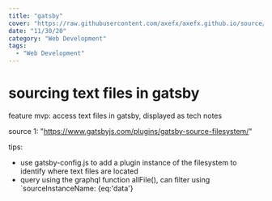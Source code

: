 ```yaml
---
title: "gatsby"
cover: "https://raw.githubusercontent.com/axefx/axefx.github.io/source/content/sample-posts/03–06-2020-Property-Values-Analysis/average-totalvalues.png"
date: "11/30/20"
category: "Web Development"
tags:
  - "Web Development"
---
```


# sourcing text files in gatsby

feature mvp: access text files in gatsby, displayed as tech notes

source 1: "https://www.gatsbyjs.com/plugins/gatsby-source-filesystem/"

tips:
- use gatsby-config.js to add a plugin instance of the filesystem to identify where text files are located
- query using the graphql function allFile(), can filter using `sourceInstanceName: {eq:'data'}
